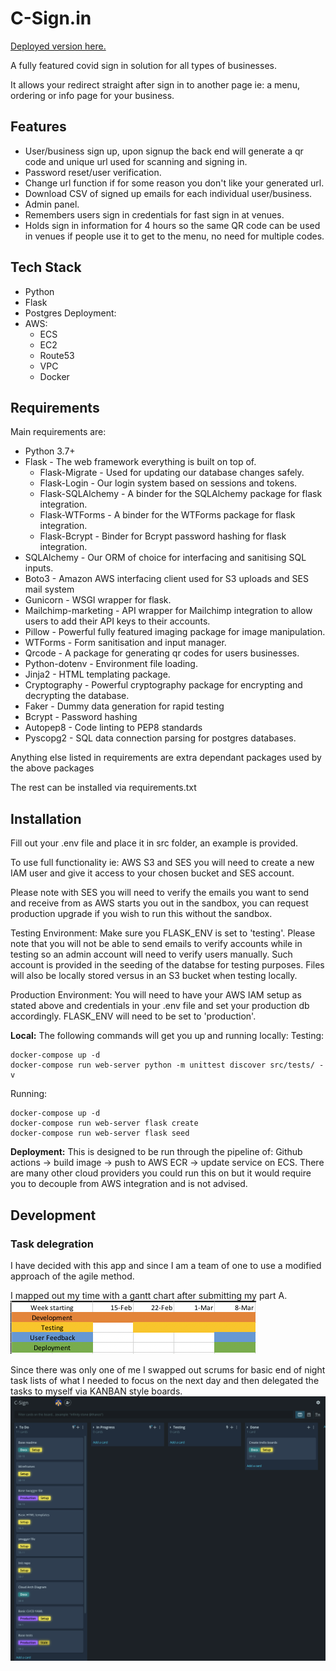 # C-Sign.in
<a href="www.c-sign.in">Deployed version here.</a>

A fully featured covid sign in solution for all types of businesses.

It allows your redirect straight after sign in to another page ie: a menu, ordering or info page 
for your business.

## Features
 - User/business sign up, upon signup the back end will generate a qr code and unique url 
 used for scanning and signing in.
 - Password reset/user verification.
 - Change url function if for some reason you don't like your generated url.
 - Download CSV of signed up emails for each individual user/business.
 - Admin panel.
 - Remembers users sign in credentials for fast sign in at venues.
 - Holds sign in information for 4 hours so the same QR code can be used in venues if 
 people use it to get to the menu, no need for multiple codes.
 
## Tech Stack
 - Python
 - Flask
 - Postgres
Deployment:
 - AWS:
    - ECS
    - EC2
    - Route53
    - VPC
    - Docker

## Requirements
Main requirements are:
 - Python 3.7+
 - Flask - The web framework everything is built on top of.
    - Flask-Migrate - Used for updating our database changes safely.
    - Flask-Login - Our login system based on sessions and tokens.
    - Flask-SQLAlchemy - A binder for the SQLAlchemy package for flask integration.
    - Flask-WTForms - A binder for the WTForms package for flask integration.
    - Flask-Bcrypt - Binder for Bcrypt password hashing for flask integration.
 - SQLAlchemy - Our ORM of choice for interfacing and sanitising SQL inputs.
 - Boto3 - Amazon AWS interfacing client used for S3 uploads and SES mail system
 - Gunicorn - WSGI wrapper for flask.
 - Mailchimp-marketing - API wrapper for Mailchimp integration to allow users to add their API keys to their accounts.
 - Pillow - Powerful fully featured imaging package for image manipulation.
 - WTForms - Form sanitisation and input manager.
 - Qrcode - A package for generating qr codes for users businesses.
 - Python-dotenv - Environment file loading.
 - Jinja2 - HTML templating package.
 - Cryptography - Powerful cryptography package for encrypting and decrypting the database.
 - Faker - Dummy data generation for rapid testing
 - Bcrypt - Password hashing
 - Autopep8 - Code linting to PEP8 standards
 - Pyscopg2 - SQL data connection parsing for postgres databases.
 
 Anything else listed in requirements are extra dependant packages used by the above packages
 
The rest can be installed via requirements.txt


## Installation
Fill out your .env file and place it in src folder, an example is provided.

To use full functionality ie: AWS S3 and SES you will need to create a new IAM user and give it access to your 
chosen bucket and SES account.

Please note with SES you will need to verify the emails you want to send and receive from as AWS starts you out 
in the sandbox, you can request production upgrade if you wish to run this without the sandbox.

Testing Environment:
Make sure you FLASK_ENV is set to 'testing'. Please note that you will not be able to send emails to verify accounts 
while in testing so an admin account will need to verify users manually. Such account is provided in the seeding of the databse 
for testing purposes.
Files will also be locally stored versus in an S3 bucket when testing locally.

Production Environment:
You will need to have your AWS IAM setup as stated above and credentials in your .env file and set your production db accordingly.
FLASK_ENV will need to be set to 'production'.


__Local:__
The following commands will get you up and running locally:
Testing:
```shell script
docker-compose up -d
docker-compose run web-server python -m unittest discover src/tests/ -v
```

Running:
```shell script
docker-compose up -d
docker-compose run web-server flask create
docker-compose run web-server flask seed
```

__Deployment:__
This is designed to be run through the pipeline of: Github actions -> build image -> push to AWS ECR -> update service 
on ECS.
There are many other cloud providers you could run this on but it would require you to decouple from AWS integration and 
is not advised.

## Development

### Task delegration
I have decided with this app and since I am a team of one to use a modified approach of the agile method.

I mapped out my time with a gantt chart after submitting my part A.
![Gantt_chart](docs/gant.png)

Since there was only one of me I swapped out scrums for basic end of night task lists of what I needed to focus on the next day and then
delegated the tasks to myself via KANBAN style boards.
![kanban](docs/trello/6.png)